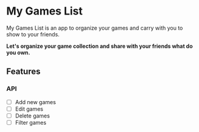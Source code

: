 # My Games List

My Games List is an app to organize your games and carry with you to show to your friends.

**Let's organize your game collection and share with your friends what do you own.**
## Features
### API

- [ ] Add new games
- [ ] Edit games
- [ ] Delete games
- [ ] Filter games

